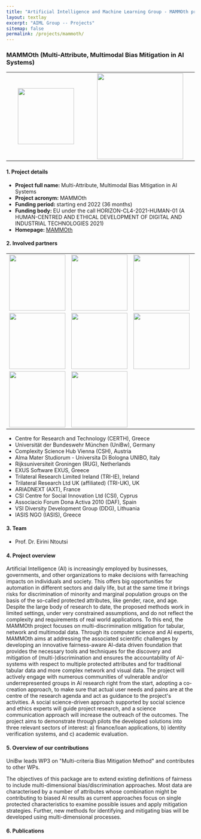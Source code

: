 ```yaml
---
title: "Artificial Intelligence and Machine Learning Group - MAMMOth project"
layout: textlay
excerpt: "AIML Group -- Projects"
sitemap: false
permalink: /projects/mammoth/
---
```


### MAMMOth (Multi-Attribute, Multimodal Bias Mitigation in AI Systems)

<table style="border-collapse: collapse; width: 100%;" border="0">
<tbody>
<tr>
<td style="width: 20%; text-align: center;"><img src="{{ site.url }}{{ site.baseurl }}/images/logopic/logo-mammoth.svg" alt="" width="150" /></td>
<td style="width: 20%; text-align: center;"><img src="{{ site.url }}{{ site.baseurl }}/images/logopic/logo-euro-co.jpg" alt="" width = "230"/></td>
</tr>

</tbody>
</table>

#### 1. Project details
- <b>Project full name: </b> Multi-Attribute, Multimodal Bias Mitigation in AI Systems
- <b>Project acronym: </b>  MAMMOth
- <b>Funding period: </b> starting end 2022 (36 months)
- <b>Funding body: </b> EU under the call HORIZON-CL4-2021-HUMAN-01  (A HUMAN-CENTRED AND ETHICAL DEVELOPMENT OF DIGITAL AND INDUSTRIAL TECHNOLOGIES 2021)
- <b>Homepage: </b> [MAMMOth](https://mammoth-ai.eu/)

#### 2. Involved partners

<table style="border-collapse: collapse; width: 100%;" border="0">
<tbody>
 
<tr>
<td style="width: 20%; text-align: center;"><img src="{{ site.url }}{{ site.baseurl }}/images/logopic/logo-certh.png" alt="" width="150" /></td>
<td style="width: 20%; text-align: center;"><img src="{{ site.url }}{{ site.baseurl }}/images/logopic/logo-unibw.png" alt="" width = "150"/></td>
<td style="width: 20%; text-align: center;"><img src="{{ site.url }}{{ site.baseurl }}/images/logopic/logo-vienna-csh.png" alt="" width = "150"/></td>
<td style="width: 20%; text-align: center;"><img src="{{ site.url }}{{ site.baseurl }}/images/logopic/logo-unibo.png" alt="" width = "150"/></td>
<td style="width: 20%; text-align: center;"><img src="{{ site.url }}{{ site.baseurl }}/images/logopic/logo-ised.png" alt="" width = "150"/></td>
</tr>
<tr>
<td style="width: 20%; text-align: center;"><img src="{{ site.url }}{{ site.baseurl }}/images/logopic/logo-exus.png" alt="" width="150" /></td>
<td style="width: 20%; text-align: center;"><img src="{{ site.url }}{{ site.baseurl }}/images/logopic/logo-tri.png" alt="" width = "150"/></td>
<td style="width: 20%; text-align: center;"><img src="{{ site.url }}{{ site.baseurl }}/images/logopic/logo-IDnow.png" alt="" width = "150"/></td>
<td style="width: 20%; text-align: center;"><img src="{{ site.url }}{{ site.baseurl }}/images/logopic/logo-CSI.png" alt="" width = "150"/></td>
<td style="width: 20%; text-align: center;"><img src="{{ site.url }}{{ site.baseurl }}/images/logopic/logo-daf.png" alt="" width = "150"/></td>
</tr>
<tr>
<td style="width: 20%; text-align: center;"><img src="{{ site.url }}{{ site.baseurl }}/images/logopic/logo-DDG.png" alt="" width="150" /></td>
<td style="width: 20%; text-align: center;"><img src="{{ site.url }}{{ site.baseurl }}/images/logopic/logo-Iasis.jpg" alt="" width = "150"/></td>
</tr>
 
</tbody>
</table>

- Centre for Research and Technology (CERTH), Greece
- Universität der Bundeswehr München (UniBw), Germany
- Complexity Science Hub Vienna (CSH), Austria
- Alma Mater Studiorum - Universita Di Bologna UNIBO, Italy
- Rijksuniversiteit Groningen (RUG), Netherlands
- EXUS Software EXUS, Greece
- Trilateral Research Limited Ireland (TRI-IE), Ireland
- Trilateral Research Ltd UK (affiliated) (TRI-UK), UK
- ARIADNEXT (AXT), France
- CSI Centre for Social Innovation Ltd (CSI), Cyprus
- Associacio Forum Dona Activa 2010 (DAF), Spain
- VSI Diversity Development Group (DDG), Lithuania
- IASIS NGO (IASIS), Greece

#### 3. Team
- Prof. Dr. Eirini Ntoutsi


#### 4. Project overview
Artificial Intelligence (AI) is increasingly employed by businesses, governments, and other organizations to make decisions with farreaching impacts on individuals and society. This offers big opportunities for automation in different sectors and daily life, but at the same time it brings risks for discrimination of minority and marginal population groups on the basis of the so-called protected attributes, like gender, race, and age. Despite the large body of research to date, the proposed methods work in limited settings, under very constrained assumptions, and do not reflect the complexity and requirements of real world applications. To this end, the MAMMOth project focuses on multi-discrimination mitigation for tabular, network and multimodal data. Through its computer science and AI experts, MAMMOth aims at addressing the associated scientific challenges by developing an innovative fairness-aware AI-data driven foundation that provides the necessary tools and techniques for the discovery and mitigation of (multi-)discrimination and ensures the accountability of AI-systems with respect to multiple protected attributes and for traditional tabular data and more complex network and visual data. The project will actively engage with numerous communities of vulnerable and/or underrepresented groups in AI research right from the start, adopting a co-creation approach, to make sure that actual user needs and pains are at the centre of the research agenda and act as guidance to the project's activities. A social science-driven approach supported by social science and ethics experts will guide project research, and a science communication approach will increase the outreach of the outcomes. The project aims to demonstrate through pilots the developed solutions into three relevant sectors of interest: a) finance/loan applications, b) identity verification systems, and c) academic evaluation.

#### 5. Overview of our contributions
UniBw leads WP3 on "Multi-criteria Bias Mitigation Method" and contributes to other WPs.

The objectives of this package are to extend existing definitions of fairness to include multi-dimensional bias/discrimination approaches. Most data are characterised by a number of attributes whose combination might be contributing to biased AI results as current approaches focus on single protected characteristics to examine possible issues and apply mitigation strategies. Further, new methods for identifying and mitigating bias will be developed using multi-dimensional processes.


#### 6. Publications
